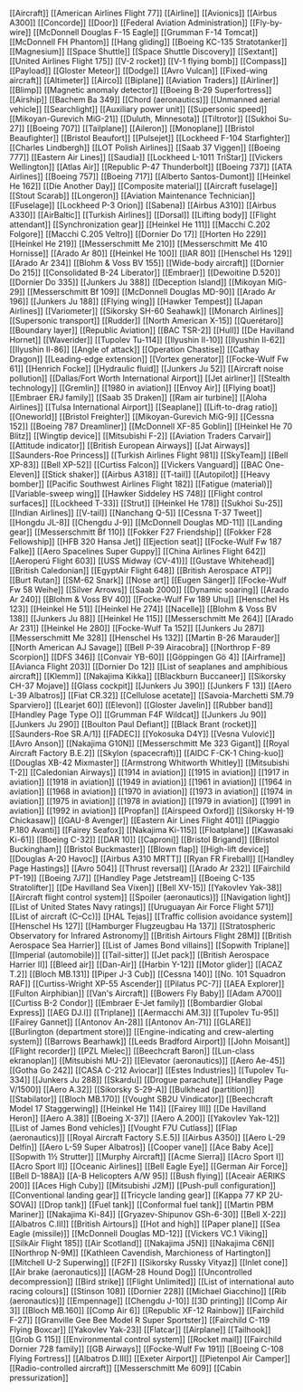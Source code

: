 [[Aircraft]]
[[American Airlines Flight 77]]
[[Airline]]
[[Avionics]]
[[Airbus A300]]
[[Concorde]]
[[Door]]
[[Federal Aviation Administration]]
[[Fly-by-wire]]
[[McDonnell Douglas F-15 Eagle]]
[[Grumman F-14 Tomcat]]
[[McDonnell FH Phantom]]
[[Hang gliding]]
[[Boeing KC-135 Stratotanker]]
[[Magnesium]]
[[Space Shuttle]]
[[Space Shuttle Discovery]]
[[Sextant]]
[[United Airlines Flight 175]]
[[V-2 rocket]]
[[V-1 flying bomb]]
[[Compass]]
[[Payload]]
[[Gloster Meteor]]
[[Dodge]]
[[Avro Vulcan]]
[[Fixed-wing aircraft]]
[[Altimeter]]
[[Airco]]
[[Biplane]]
[[Aviation Traders]]
[[Airliner]]
[[Blimp]]
[[Magnetic anomaly detector]]
[[Boeing B-29 Superfortress]]
[[Airship]]
[[Bachem Ba 349]]
[[Chord (aeronautics)]]
[[Unmanned aerial vehicle]]
[[Searchlight]]
[[Auxiliary power unit]]
[[Supersonic speed]]
[[Mikoyan-Gurevich MiG-21]]
[[Duluth, Minnesota]]
[[Tiltrotor]]
[[Sukhoi Su-27]]
[[Boeing 707]]
[[Tailplane]]
[[Aileron]]
[[Monoplane]]
[[Bristol Beaufighter]]
[[Bristol Beaufort]]
[[Pulsejet]]
[[Lockheed F-104 Starfighter]]
[[Charles Lindbergh]]
[[LOT Polish Airlines]]
[[Saab 37 Viggen]]
[[Boeing 777]]
[[Eastern Air Lines]]
[[Saudia]]
[[Lockheed L-1011 TriStar]]
[[Vickers Wellington]]
[[Atlas Air]]
[[Republic P-47 Thunderbolt]]
[[Boeing 737]]
[[ATA Airlines]]
[[Boeing 757]]
[[Boeing 717]]
[[Alberto Santos-Dumont]]
[[Heinkel He 162]]
[[Die Another Day]]
[[Composite material]]
[[Aircraft fuselage]]
[[Stout Scarab]]
[[Longeron]]
[[Aviation Maintenance Technician]]
[[Fuselage]]
[[Lockheed P-3 Orion]]
[[Sabena]]
[[Airbus A310]]
[[Airbus A330]]
[[AirBaltic]]
[[Turkish Airlines]]
[[Dorsal]]
[[Lifting body]]
[[Flight attendant]]
[[Synchronization gear]]
[[Heinkel He 111]]
[[Macchi C.202 Folgore]]
[[Macchi C.205 Veltro]]
[[Dornier Do 17]]
[[Horten Ho 229]]
[[Heinkel He 219]]
[[Messerschmitt Me 210]]
[[Messerschmitt Me 410 Hornisse]]
[[Arado Ar 80]]
[[Heinkel He 100]]
[[IAR 80]]
[[Henschel Hs 129]]
[[Arado Ar 234]]
[[Blohm & Voss BV 155]]
[[Wide-body aircraft]]
[[Dornier Do 215]]
[[Consolidated B-24 Liberator]]
[[Embraer]]
[[Dewoitine D.520]]
[[Dornier Do 335]]
[[Junkers Ju 388]]
[[Deception Island]]
[[Mikoyan MiG-29]]
[[Messerschmitt Bf 109]]
[[McDonnell Douglas MD-90]]
[[Arado Ar 196]]
[[Junkers Ju 188]]
[[Flying wing]]
[[Hawker Tempest]]
[[Japan Airlines]]
[[Variometer]]
[[Sikorsky SH-60 Seahawk]]
[[Monarch Airlines]]
[[Supersonic transport]]
[[Rudder]]
[[North American X-15]]
[[Querétaro]]
[[Boundary layer]]
[[Republic Aviation]]
[[BAC TSR-2]]
[[Hull]]
[[De Havilland Hornet]]
[[Waverider]]
[[Tupolev Tu-114]]
[[Ilyushin Il-10]]
[[Ilyushin Il-62]]
[[Ilyushin Il-86]]
[[Angle of attack]]
[[Operation Chastise]]
[[Cathay Dragon]]
[[Leading-edge extension]]
[[Vortex generator]]
[[Focke-Wulf Fw 61]]
[[Henrich Focke]]
[[Hydraulic fluid]]
[[Junkers Ju 52]]
[[Aircraft noise pollution]]
[[Dallas/Fort Worth International Airport]]
[[Jet airliner]]
[[Stealth technology]]
[[Gremlin]]
[[1980 in aviation]]
[[Envoy Air]]
[[Flying boat]]
[[Embraer ERJ family]]
[[Saab 35 Draken]]
[[Ram air turbine]]
[[Aloha Airlines]]
[[Tulsa International Airport]]
[[Seaplane]]
[[Lift-to-drag ratio]]
[[Oneworld]]
[[Bristol Freighter]]
[[Mikoyan-Gurevich MiG-9]]
[[Cessna 152]]
[[Boeing 787 Dreamliner]]
[[McDonnell XF-85 Goblin]]
[[Heinkel He 70 Blitz]]
[[Wingtip device]]
[[Mitsubishi F-2]]
[[Aviation Traders Carvair]]
[[Attitude indicator]]
[[British European Airways]]
[[Jat Airways]]
[[Saunders-Roe Princess]]
[[Turkish Airlines Flight 981]]
[[SkyTeam]]
[[Bell XP-83]]
[[Bell XP-52]]
[[Curtiss Falcon]]
[[Vickers Vanguard]]
[[BAC One-Eleven]]
[[Stick shaker]]
[[Airbus A318]]
[[T-tail]]
[[Autopilot]]
[[Heavy bomber]]
[[Pacific Southwest Airlines Flight 182]]
[[Fatigue (material)]]
[[Variable-sweep wing]]
[[Hawker Siddeley HS 748]]
[[Flight control surfaces]]
[[Lockheed T-33]]
[[Strut]]
[[Heinkel He 178]]
[[Sukhoi Su-25]]
[[Indian Airlines]]
[[V-tail]]
[[Nanchang Q-5]]
[[Cessna T-37 Tweet]]
[[Hongdu JL-8]]
[[Chengdu J-9]]
[[McDonnell Douglas MD-11]]
[[Landing gear]]
[[Messerschmitt Bf 110]]
[[Fokker F27 Friendship]]
[[Fokker F28 Fellowship]]
[[HFB 320 Hansa Jet]]
[[Ejection seat]]
[[Focke-Wulf Fw 187 Falke]]
[[Aero Spacelines Super Guppy]]
[[China Airlines Flight 642]]
[[Aeroperú Flight 603]]
[[USS Midway (CV-41)]]
[[Gustave Whitehead]]
[[British Caledonian]]
[[EgyptAir Flight 648]]
[[British Aerospace ATP]]
[[Burt Rutan]]
[[SM-62 Snark]]
[[Nose art]]
[[Eugen Sänger]]
[[Focke-Wulf Fw 58 Weihe]]
[[Silver Arrows]]
[[Saab 2000]]
[[Dynamic soaring]]
[[Arado Ar 240]]
[[Blohm & Voss BV 40]]
[[Focke-Wulf Fw 189 Uhu]]
[[Henschel Hs 123]]
[[Heinkel He 51]]
[[Heinkel He 274]]
[[Nacelle]]
[[Blohm & Voss BV 138]]
[[Junkers Ju 88]]
[[Heinkel He 115]]
[[Messerschmitt Me 264]]
[[Arado Ar 231]]
[[Heinkel He 280]]
[[Focke-Wulf Ta 152]]
[[Junkers Ju 287]]
[[Messerschmitt Me 328]]
[[Henschel Hs 132]]
[[Martin B-26 Marauder]]
[[North American AJ Savage]]
[[Bell P-39 Airacobra]]
[[Northrop F-89 Scorpion]]
[[DFS 346]]
[[Convair YB-60]]
[[Göppingen Gö 4]]
[[Airframe]]
[[Avianca Flight 203]]
[[Dornier Do 12]]
[[List of seaplanes and amphibious aircraft]]
[[Klemm]]
[[Nakajima Kikka]]
[[Blackburn Buccaneer]]
[[Sikorsky CH-37 Mojave]]
[[Glass cockpit]]
[[Junkers Ju 390]]
[[Junkers F 13]]
[[Aero L-39 Albatros]]
[[Fiat CR.32]]
[[Cellulose acetate]]
[[Savoia-Marchetti SM.79 Sparviero]]
[[Learjet 60]]
[[Elevon]]
[[Gloster Javelin]]
[[Rubber band]]
[[Handley Page Type O]]
[[Grumman F4F Wildcat]]
[[Junkers Ju 90]]
[[Junkers Ju 290]]
[[Boulton Paul Defiant]]
[[Black Brant (rocket)]]
[[Saunders-Roe SR.A/1]]
[[FADEC]]
[[Yokosuka D4Y]]
[[Vesna Vulović]]
[[Avro Anson]]
[[Nakajima G10N]]
[[Messerschmitt Me 323 Gigant]]
[[Royal Aircraft Factory B.E.2]]
[[Skylon (spacecraft)]]
[[AIDC F-CK-1 Ching-kuo]]
[[Douglas XB-42 Mixmaster]]
[[Armstrong Whitworth Whitley]]
[[Mitsubishi T-2]]
[[Caledonian Airways]]
[[1914 in aviation]]
[[1915 in aviation]]
[[1917 in aviation]]
[[1918 in aviation]]
[[1949 in aviation]]
[[1961 in aviation]]
[[1964 in aviation]]
[[1968 in aviation]]
[[1970 in aviation]]
[[1973 in aviation]]
[[1974 in aviation]]
[[1975 in aviation]]
[[1978 in aviation]]
[[1979 in aviation]]
[[1991 in aviation]]
[[1992 in aviation]]
[[Propfan]]
[[Airspeed Oxford]]
[[Sikorsky H-19 Chickasaw]]
[[GAU-8 Avenger]]
[[Eastern Air Lines Flight 401]]
[[Piaggio P.180 Avanti]]
[[Fairey Seafox]]
[[Nakajima Ki-115]]
[[Floatplane]]
[[Kawasaki Ki-61]]
[[Boeing C-32]]
[[DAR 10]]
[[Caproni]]
[[Bristol Brigand]]
[[Bristol Buckingham]]
[[Bristol Buckmaster]]
[[Blown flap]]
[[High-lift device]]
[[Douglas A-20 Havoc]]
[[Airbus A310 MRTT]]
[[Ryan FR Fireball]]
[[Handley Page Hastings]]
[[Avro 504]]
[[Thrust reversal]]
[[Arado Ar 232]]
[[Fairchild PT-19]]
[[Boeing 7J7]]
[[Handley Page Jetstream]]
[[Boeing C-135 Stratolifter]]
[[De Havilland Sea Vixen]]
[[Bell XV-15]]
[[Yakovlev Yak-38]]
[[Aircraft flight control system]]
[[Spoiler (aeronautics)]]
[[Navigation light]]
[[List of United States Navy ratings]]
[[Uruguayan Air Force Flight 571]]
[[List of aircraft (C–Cc)]]
[[HAL Tejas]]
[[Traffic collision avoidance system]]
[[Henschel Hs 127]]
[[Hamburger Flugzeugbau Ha 137]]
[[Stratospheric Observatory for Infrared Astronomy]]
[[British Airtours Flight 28M]]
[[British Aerospace Sea Harrier]]
[[List of James Bond villains]]
[[Sopwith Triplane]]
[[Imperial (automobile)]]
[[Tail-sitter]]
[[Jet pack]]
[[British Aerospace Harrier II]]
[[Bleed air]]
[[Dan-Air]]
[[Harbin Y-12]]
[[Motor glider]]
[[ACAZ T.2]]
[[Bloch MB.131]]
[[Piper J-3 Cub]]
[[Cessna 140]]
[[No. 101 Squadron RAF]]
[[Curtiss-Wright XP-55 Ascender]]
[[Pilatus PC-7]]
[[AEA Explorer]]
[[Fulton Airphibian]]
[[Van's Aircraft]]
[[Bowers Fly Baby]]
[[Adam A700]]
[[Curtiss B-2 Condor]]
[[Embraer E-Jet family]]
[[Bombardier Global Express]]
[[AEG DJ.I]]
[[Triplane]]
[[Aermacchi AM.3]]
[[Tupolev Tu-95]]
[[Fairey Gannet]]
[[Antonov An-28]]
[[Antonov An-71]]
[[GLARE]]
[[Burlington (department store)]]
[[Engine-indicating and crew-alerting system]]
[[Barrows Bearhawk]]
[[Leeds Bradford Airport]]
[[John Moisant]]
[[Flight recorder]]
[[PZL Mielec]]
[[Beechcraft Baron]]
[[Lun-class ekranoplan]]
[[Mitsubishi MU-2]]
[[Elevator (aeronautics)]]
[[Aero Ae-45]]
[[Gotha Go 242]]
[[CASA C-212 Aviocar]]
[[Estes Industries]]
[[Tupolev Tu-334]]
[[Junkers Ju 288]]
[[Skardu]]
[[Drogue parachute]]
[[Handley Page V/1500]]
[[Aero A.32]]
[[Sikorsky S-29-A]]
[[Bulkhead (partition)]]
[[Stabilator]]
[[Bloch MB.170]]
[[Vought SB2U Vindicator]]
[[Beechcraft Model 17 Staggerwing]]
[[Heinkel He 114]]
[[Fairey III]]
[[De Havilland Heron]]
[[Aero A.38]]
[[Boeing X-37]]
[[Aero A.200]]
[[Yakovlev Yak-12]]
[[List of James Bond vehicles]]
[[Vought F7U Cutlass]]
[[Flap (aeronautics)]]
[[Royal Aircraft Factory S.E.5]]
[[Airbus A350]]
[[Aero L-29 Delfín]]
[[Aero L-59 Super Albatros]]
[[Cooper vane]]
[[Ace Baby Ace]]
[[Sopwith 1½ Strutter]]
[[Murphy Aircraft]]
[[Acme Sierra]]
[[Acro Sport I]]
[[Acro Sport II]]
[[Oceanic Airlines]]
[[Bell Eagle Eye]]
[[German Air Force]]
[[Bell D-188A]]
[[A-B Helicopters A/W 95]]
[[Bush flying]]
[[Aceair AERIKS 200]]
[[Aces High Cuby]]
[[Mitsubishi J2M]]
[[Push-pull configuration]]
[[Conventional landing gear]]
[[Tricycle landing gear]]
[[Kappa 77 KP 2U-SOVA]]
[[Drop tank]]
[[Fuel tank]]
[[Conformal fuel tank]]
[[Martin PBM Mariner]]
[[Nakajima Ki-84]]
[[Gryazev-Shipunov GSh-6-30]]
[[Bell X-22]]
[[Albatros C.III]]
[[British Airtours]]
[[Hot and high]]
[[Paper plane]]
[[Sea Eagle (missile)]]
[[McDonnell Douglas MD-12]]
[[Vickers VC.1 Viking]]
[[SilkAir Flight 185]]
[[Air Scotland]]
[[Nakajima J5N]]
[[Nakajima C6N]]
[[Northrop N-9M]]
[[Kathleen Cavendish, Marchioness of Hartington]]
[[Mitchell U-2 Superwing]]
[[F2F]]
[[Sikorsky Russky Vityaz]]
[[Inlet cone]]
[[Air brake (aeronautics)]]
[[AGM-28 Hound Dog]]
[[Uncontrolled decompression]]
[[Bird strike]]
[[Flight Unlimited]]
[[List of international auto racing colours]]
[[Stinson 108]]
[[Dornier 228]]
[[Michael Giacchino]]
[[Rib (aeronautics)]]
[[Empennage]]
[[Chengdu J-10]]
[[3D printing]]
[[Comp Air 3]]
[[Bloch MB.160]]
[[Comp Air 6]]
[[Republic XF-12 Rainbow]]
[[Fairchild F-27]]
[[Granville Gee Bee Model R Super Sportster]]
[[Fairchild C-119 Flying Boxcar]]
[[Yakovlev Yak-23]]
[[Flatcar]]
[[Airplane]]
[[Tailhook]]
[[Grob G 115]]
[[Environmental control system]]
[[Rocket mail]]
[[Fairchild Dornier 728 family]]
[[GB Airways]]
[[Focke-Wulf Fw 191]]
[[Boeing C-108 Flying Fortress]]
[[Albatros D.III]]
[[Exeter Airport]]
[[Pietenpol Air Camper]]
[[Radio-controlled aircraft]]
[[Messerschmitt Me 609]]
[[Cabin pressurization]]
